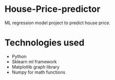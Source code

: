 # House-Price-predictor
ML regression model project to predict house price.


# Technologies used
* Python 
* Sklearn ml framework 
* Matplotlib graph library 
* Numpy for math functions 

